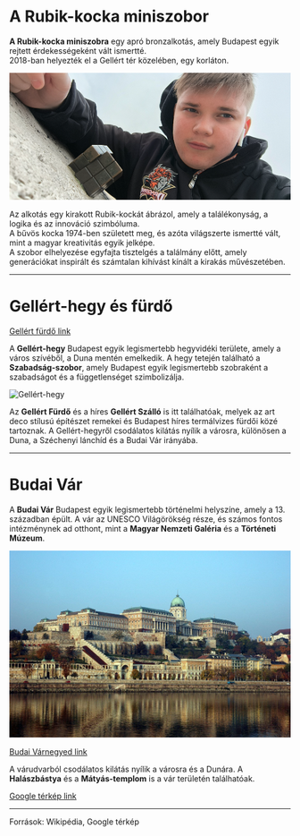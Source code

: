 # A Rubik-kocka miniszobor

**A Rubik-kocka miniszobra** egy apró bronzalkotás, amely Budapest egyik rejtett érdekességeként vált ismertté.  
2018-ban helyezték el a Gellért tér közelében, egy korláton.

![rubik kocka](kepek/rubikkocka2.jpg)

Az alkotás egy kirakott Rubik-kockát ábrázol, amely a találékonyság, a logika és az innováció szimbóluma.  
A bűvös kocka 1974-ben született meg, és azóta világszerte ismertté vált, mint a magyar kreativitás egyik jelképe.  
A szobor elhelyezése egyfajta tisztelgés a találmány előtt, amely generációkat inspirált és számtalan kihívást kínált a kirakás művészetében.

---

# Gellért-hegy és fürdő

[Gellért fürdő link](https://hu.wikipedia.org/wiki/Gell%C3%A9rt_gy%C3%B3gyf%C5%BArd%C5%91)

A **Gellért-hegy** Budapest egyik legismertebb hegyvidéki területe, amely a város szívéből, a Duna mentén emelkedik. A hegy tetején található a **Szabadság-szobor**, amely Budapest egyik legismertebb szobraként a szabadságot és a függetlenséget szimbolizálja.

![Gellért-hegy](kepek/gellerthegyésfurdo.jpg)

Az **Gellért Fürdő** és a híres **Gellért Szálló** is itt találhatóak, melyek az art deco stílusú építészet remekei és Budapest híres termálvizes fürdői közé tartoznak. A Gellért-hegyről csodálatos kilátás nyílik a városra, különösen a Duna, a Széchenyi lánchíd és a Budai Vár irányába.

---

# Budai Vár

A **Budai Vár** Budapest egyik legismertebb történelmi helyszíne, amely a 13. században épült. A vár az UNESCO Világörökség része, és számos fontos intézménynek ad otthont, mint a **Magyar Nemzeti Galéria** és a **Történeti Múzeum**.

![Budai Vár](kepek/budaivar.jpg)

[Budai Várnegyed link](https://hu.wikipedia.org/wiki/Budai_V%C3%A1rnegyed)

A várudvarból csodálatos kilátás nyílik a városra és a Dunára. A **Halászbástya** és a **Mátyás-templom** is a vár területén találhatóak.

[Google térkép link](https://maps.app.goo.gl/s8MhgsML6TfbLmeB9)

---

Források: Wikipédia, Google térkép


